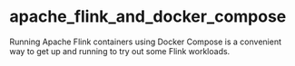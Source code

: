 # apache_flink_and_docker_compose
Running Apache Flink containers using Docker Compose is a convenient way to get up and running to try out some Flink workloads.

